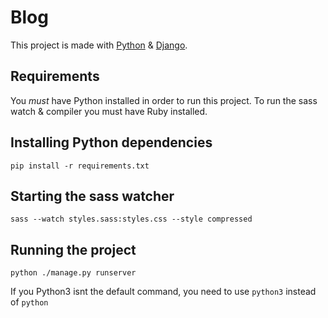 # Blog

This project is made with [Python](https://www.python.org/) & [Django](https://www.djangoproject.com/).

## Requirements

You _must_ have Python installed in order to run this project.
To run the sass watch & compiler you must have Ruby installed.

## Installing Python dependencies

`pip install -r requirements.txt`

## Starting the sass watcher

`sass --watch styles.sass:styles.css --style compressed`

## Running the project

`python ./manage.py runserver`

If you Python3 isnt the default command, you need to use `python3` instead of `python`
